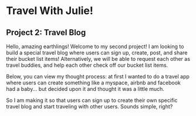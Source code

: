 # Travel With Julie!
## Project 2: Travel Blog

Hello, amazing earthlings! Welcome to my second project! I am looking to build a special travel blog where users can sign up, create, post, and share their bucket list items! Alternatively, we will be able to request each other as travel buddies, and help each other check off our bucket list items. 

Below, you can view my thought process: at first I wanted to do a travel app where users can create something like a myspace, airbnb and facebook had a baby... but decided upon it and thought it was a little much. 

So I am making it so that users can sign up to create their own specific travel blog and start traveling with other users. Sounds simple, right? 


